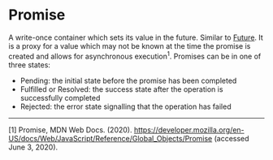 # Promise

A write-once container which sets its value in the future. Similar to [Future][type-future]. It is a proxy for a value which may not be known at the time the promise is created and allows for asynchronous execution<sup>1</sup>. Promises can be in one of three states:
- Pending: the initial state before the promise has been completed
- Fulfilled or Resolved: the success state after the operation is successfully completed
- Rejected: the error state signalling that the operation has failed

[type-future]: ./future.md

---

[1] Promise, MDN Web Docs. (2020). https://developer.mozilla.org/en-US/docs/Web/JavaScript/Reference/Global_Objects/Promise (accessed June 3, 2020).

<!-- /format -->
